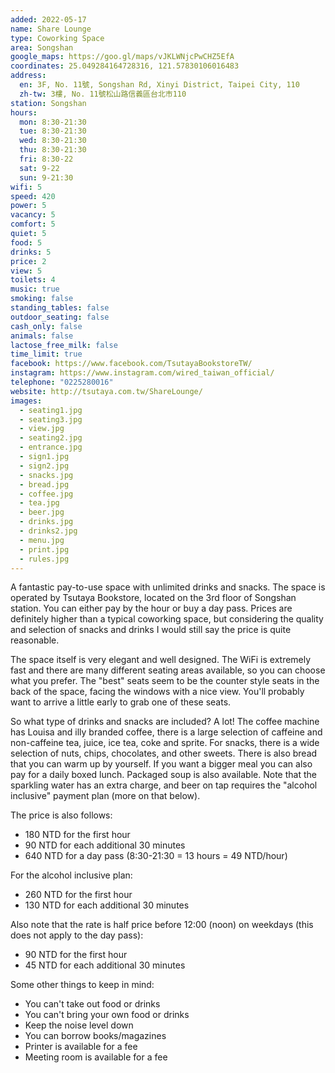 ```yaml
---
added: 2022-05-17
name: Share Lounge
type: Coworking Space
area: Songshan
google_maps: https://goo.gl/maps/vJKLWNjcPwCHZ5EfA
coordinates: 25.049284164728316, 121.57830106016483
address:
  en: 3F, No. 11號, Songshan Rd, Xinyi District, Taipei City, 110
  zh-tw: 3樓, No. 11號松山路信義區台北市110
station: Songshan
hours:
  mon: 8:30-21:30
  tue: 8:30-21:30
  wed: 8:30-21:30
  thu: 8:30-21:30
  fri: 8:30-22
  sat: 9-22
  sun: 9-21:30
wifi: 5
speed: 420
power: 5
vacancy: 5
comfort: 5
quiet: 5
food: 5
drinks: 5
price: 2
view: 5
toilets: 4
music: true
smoking: false
standing_tables: false
outdoor_seating: false
cash_only: false
animals: false
lactose_free_milk: false
time_limit: true
facebook: https://www.facebook.com/TsutayaBookstoreTW/
instagram: https://www.instagram.com/wired_taiwan_official/
telephone: "0225280016"
website: http://tsutaya.com.tw/ShareLounge/
images:
  - seating1.jpg
  - seating3.jpg
  - view.jpg
  - seating2.jpg
  - entrance.jpg
  - sign1.jpg
  - sign2.jpg
  - snacks.jpg
  - bread.jpg
  - coffee.jpg
  - tea.jpg
  - beer.jpg
  - drinks.jpg
  - drinks2.jpg
  - menu.jpg
  - print.jpg
  - rules.jpg
---
```


A fantastic pay-to-use space with unlimited drinks and snacks. The space is operated by Tsutaya Bookstore, located on the 3rd floor of Songshan station. You can either pay by the hour or buy a day pass. Prices are definitely higher than a typical coworking space, but considering the quality and selection of snacks and drinks I would still say the price is quite reasonable.

The space itself is very elegant and well designed. The WiFi is extremely fast and there are many different seating areas available, so you can choose what you prefer. The "best" seats seem to be the counter style seats in the back of the space, facing the windows with a nice view. You'll probably want to arrive a little early to grab one of these seats.

So what type of drinks and snacks are included? A lot! The coffee machine has Louisa and illy branded coffee, there is a large selection of caffeine and non-caffeine tea, juice, ice tea, coke and sprite. For snacks, there is a wide selection of nuts, chips, chocolates, and other sweets. There is also bread that you can warm up by yourself. If you want a bigger meal you can also pay for a daily boxed lunch. Packaged soup is also available. Note that the sparkling water has an extra charge, and beer on tap requires the "alcohol inclusive" payment plan (more on that below).

The price is also follows:
- 180 NTD for the first hour
- 90 NTD for each additional 30 minutes
- 640 NTD for a day pass (8:30-21:30 = 13 hours = 49 NTD/hour)

For the alcohol inclusive plan:
- 260 NTD for the first hour
- 130 NTD for each additional 30 minutes

Also note that the rate is half price before 12:00 (noon) on weekdays (this does not apply to the day pass):
- 90 NTD for the first hour
- 45 NTD for each additional 30 minutes

Some other things to keep in mind:
- You can't take out food or drinks
- You can't bring your own food or drinks
- Keep the noise level down
- You can borrow books/magazines
- Printer is available for a fee
- Meeting room is available for a fee
